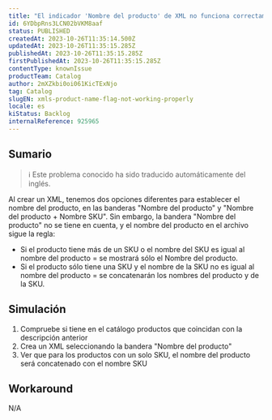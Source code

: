 ```yaml
---
title: "El indicador 'Nombre del producto' de XML no funciona correctamente"
id: 6YDbpRns3LCN02bVKM8aaf
status: PUBLISHED
createdAt: 2023-10-26T11:35:14.500Z
updatedAt: 2023-10-26T11:35:15.285Z
publishedAt: 2023-10-26T11:35:15.285Z
firstPublishedAt: 2023-10-26T11:35:15.285Z
contentType: knownIssue
productTeam: Catalog
author: 2mXZkbi0oi061KicTExNjo
tag: Catalog
slugEN: xmls-product-name-flag-not-working-properly
locale: es
kiStatus: Backlog
internalReference: 925965
---
```


## Sumario

>ℹ️ Este problema conocido ha sido traducido automáticamente del inglés.


Al crear un XML, tenemos dos opciones diferentes para establecer el nombre del producto, en las banderas "Nombre del producto" y "Nombre del producto + Nombre SKU". Sin embargo, la bandera "Nombre del producto" no se tiene en cuenta, y el nombre del producto en el archivo sigue la regla:
- Si el producto tiene más de un SKU o el nombre del SKU es igual al nombre del producto = se mostrará sólo el Nombre del producto.
- Si el producto sólo tiene una SKU y el nombre de la SKU no es igual al nombre del producto = se concatenarán los nombres del producto y de la SKU.



## Simulación



1. Compruebe si tiene en el catálogo productos que coincidan con la descripción anterior
2. Crea un XML seleccionando la bandera "Nombre del producto"
3. Ver que para los productos con un solo SKU, el nombre del producto será concatenado con el nombre SKU



## Workaround


N/A




